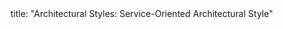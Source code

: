 <frontmatter>
title: "Architectural Styles: Service-Oriented Architectural Style"
</frontmatter>

<include src="container-index-body.md" boilerplate />